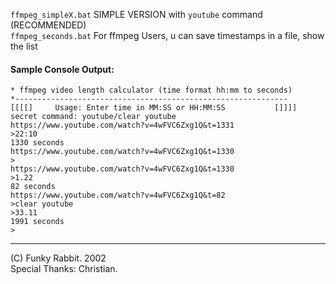 `ffmpeg_simpleX.bat` SIMPLE VERSION with `youtube` command (RECOMMENDED)
<br>`ffmpeg_seconds.bat` For ffmpeg Users, u can save timestamps in a file, show the list

#### Sample Console Output:
```
* ffmpeg video length calculator (time format hh:mm to seconds)
*-------------------------------------------------------------
[[[[]     Usage: Enter time in MM:SS or HH:MM:SS           []]]]
secret command: youtube/clear youtube
https://www.youtube.com/watch?v=4wFVC6Zxg1Q&t=1331
>22:10
1330 seconds
https://www.youtube.com/watch?v=4wFVC6Zxg1Q&t=1330
>
https://www.youtube.com/watch?v=4wFVC6Zxg1Q&t=1330
>1.22
82 seconds
https://www.youtube.com/watch?v=4wFVC6Zxg1Q&t=82
>clear youtube
>33.11
1991 seconds
>
```
______________________________

(C) Funky Rabbit. 2002
<br>Special Thanks: Christian.
